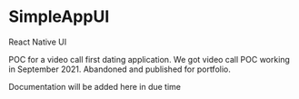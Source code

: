 # SimpleAppUI
React Native UI

POC for a video call first dating application. We got video call POC working in September 2021. Abandoned and published for portfolio.

Documentation will be added here in due time
